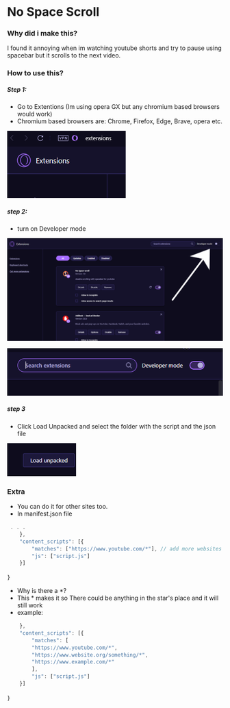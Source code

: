 # No Space Scroll
### Why did i make this?
I found it annoying when im watching youtube shorts and try to pause using spacebar but it scrolls to the next video.
### How to use this?
##### Step 1:
* Go to Extentions (Im using opera GX but any chromium based browsers would work)
* Chromium based browsers are: Chrome, Firefox, Edge, Brave, opera etc.

![Alt text](/images/step1.png?raw=true "Optional Title")

##### step 2:
* turn on Developer mode

![Alt text](/images/image.png?raw=true "Optional Title")

![Alt text](/images/step2.png?raw=true "Optional Title")

##### step 3
* Click Load Unpacked and select the folder with the script and the json file

![Alt text](/images/step3.png?raw=true "Optional Title")

### Extra
* You can do it for other sites too. 
* In manifest.json file
```js
 . . .
    },
    "content_scripts": [{
        "matches": ["https://www.youtube.com/*"], // add more websites here and separate them with comma //
        "js": ["script.js"]
    }]

}
```
* Why is there a *?
* This * makes it so There could be anything in the star's place and it will still work
* example:
```js
    },
    "content_scripts": [{
        "matches": [
        "https://www.youtube.com/*",
        "https://www.website.org/something/*",
        "https://www.example.com/*"
        ],
        "js": ["script.js"]
    }]

}

```
